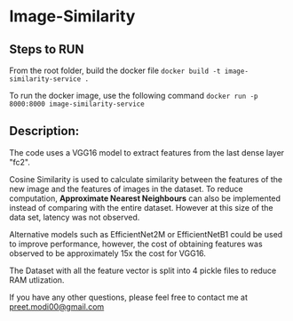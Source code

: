 # Image-Similarity

## Steps to RUN
From the root folder, build the docker file 
`docker build -t image-similarity-service .`

To run the docker image, use the following command
`docker run -p 8000:8000 image-similarity-service`

## Description:

The code uses a VGG16 model to extract features from the last dense layer "fc2". 

Cosine Similarity is used to calculate similarity between the features of the new image and the features of images in the dataset. 
To reduce computation, <b>Approximate Nearest Neighbours</b> can also be implemented instead of comparing with the entire dataset. However at this size of the data set, latency was not observed. 

Alternative models such as EfficientNet2M or EfficientNetB1 could be used to improve performance, however, the cost of obtaining features was observed to be approximately 15x the cost for VGG16. 

The Dataset with all the feature vector is split into 4 pickle files to reduce RAM utlization. 

If you have any other questions, please feel free to contact me at preet.modi00@gmail.com


